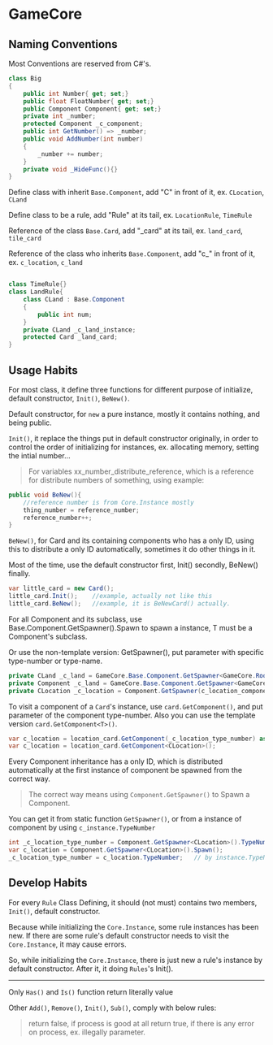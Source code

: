 # GameCore

## Naming Conventions

Most Conventions are reserved from C#'s.

```c#
class Big
{
    public int Number{ get; set;}
    public float FloatNumber{ get; set;}
    public Component Component{ get; set;}
    private int _number;
    protected Component _c_component;
    public int GetNumber() => _number;
    public void AddNumber(int number)
    {
        _number += number;
    }
    private void _HideFunc(){}
}
```
Define class with inherit `Base.Component`, add "C" in front of it, ex. `CLocation`, `CLand`

Define class to be a rule, add "Rule" at its tail, ex. `LocationRule`, `TimeRule`

Reference of the class `Base.Card`, add "_card" at its tail, ex. `land_card`, `tile_card`

Reference of the class who inherits `Base.Component`, add "c_" in front of it, ex. `c_location`, `c_land`

```c#

class TimeRule{}
class LandRule{
    class CLand : Base.Component
    {
        public int num;
    }
    private CLand _c_land_instance;
    protected Card _land_card;
}
```

## Usage Habits

For most class, it define three functions for different purpose of initialize, default constructor, `Init()`, `BeNew()`.

Default constructor, for `new` a pure instance, mostly it contains nothing, and being public.

`Init()`, it replace the things put in default constructor originally, in order to control the order of initializing for instances, 
ex. allocating memory, setting the intial number...

> For variables xx_number_distribute_reference, which is a reference for distribute numbers of something, using example:
```c#
public void BeNew(){
    //reference number is from Core.Instance mostly 
    thing_number = reference_number;  
    reference_number++;
}
```

`BeNew()`, for Card and its containing components who has a only ID, using this to distribute a only ID automatically, sometimes it 
do other things in it.

Most of the time, use the default constructor first, Init() secondly, BeNew() finally.
```c#
var little_card = new Card();
little_card.Init();    //example, actually not like this
little_card.BeNew();   //example, it is BeNewCard() actually.
```

For all Component and its subclass, use Base.Component.GetSpawner<T>().Spawn to spawn a instance, T must be a Component's subclass.

Or use the non-template version: GetSpawner(), put parameter with specific type-number or type-name.

```c#
private CLand _c_land = GameCore.Base.Component.GetSpawner<GameCore.Root.LandRule.CLand>().Spawn();
private Component _c_land = GameCore.Base.Component.GetSpawner<GameCore.Root.LandRule.CLand>().SpawnBase();
private CLocation _c_location = Component.GetSpawner(c_location_component_type_number).Spawn() as CLocation;
```

To visit a component of a `Card`'s instance, use `card.GetComponent()`, and put parameter of the component type-number. Also you can use the template version `card.GetComponent<T>()`.

```c#
var c_location = location_card.GetComponent(_c_location_type_number) as CLocation; // need transformation
var c_location = location_card.GetComponent<CLocation>();
```

Every Component inheritance has a only ID, which is distributed automatically at the first instance of component be 
spawned from the correct way.
> The correct way means using `Component.GetSpawner()` to Spawn a Component.

You can get it from static function `GetSpawner()`, or from a instance of component by using `c_instance.TypeNumber`

```c#
int _c_location_type_number = Component.GetSpawner<CLocation>().TypeNumber; // by GetSpawner
var c_location = Component.GetSpawner<CLocation>().Spawn();
_c_location_type_number = c_location.TypeNumber;   // by instance.TypeNumber
```

## Develop Habits

For every `Rule` Class Defining, it should (not must) contains two members, `Init()`, default constructor.

Because while initializing the `Core.Instance`, some rule instances has been new. If there are some rule's default constructor 
needs to visit the `Core.Instance`, it may cause errors.

So, while initializing the `Core.Instance`, there is just new a rule's instance by default constructor. After it, it doing `Rules`'s Init().

---

Only `Has()` and `Is()` function return literally value

Other `Add()`, `Remove()`, `Init()`, `Sub()`, comply with below rules:
>return false, if process is good at all
>return true, if there is any error on process, ex. illegally parameter.
